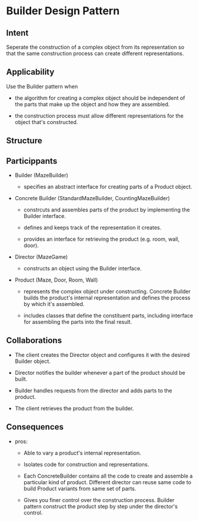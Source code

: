# Builder Design Pattern

## Intent

Seperate the construction of a complex object from its representation so that the same construction process can create different representations.

## Applicability

Use the Builder pattern when 

- the algorithm for creating a complex object should be independent of the parts that make up the object and how they are assembled.

- the construction process must allow different representations for the object that's constructed.

## Structure

## Particippants

- Builder (MazeBuilder)

	- specifies an abstract interface for creating parts of a Product object.

- Concrete Builder (StandardMazeBuilder, CountingMazeBuilder)

	- constrcuts and assembles parts of the product by implementing the Builder interface.

	- defines and keeps track of the representation it creates.

	- provides an interface for retrieving the product (e.g. room, wall, door).

- Director (MazeGame)

	- constructs an object using the Builder interface.

- Product (Maze, Door, Room, Wall)

	- represents the complex object under constructing. Concrete Builder builds the product's internal representation and defines the process by which it's assembled.

	- includes classes that define the constituent parts, including interface for assembling the parts into the final result.

## Collaborations

- The client creates the Director object and configures it with the desired Builder object.

- Director notifies the builder whenever a part of the product should be built.

- Builder handles requests from the director and adds parts to the product.

- The client retrieves the product from the builder.

## Consequences

- pros:

	- Able to vary a product's internal representation.

	- Isolates code for construction and representations.

	- Each ConcreteBuilder contains all the code to create and assemble a particular kind of product. Different director can reuse same code to build Product variants from same set of parts.
	
	- Gives you finer control over the construction process. Builder pattern construct the product step by step under the director's control.